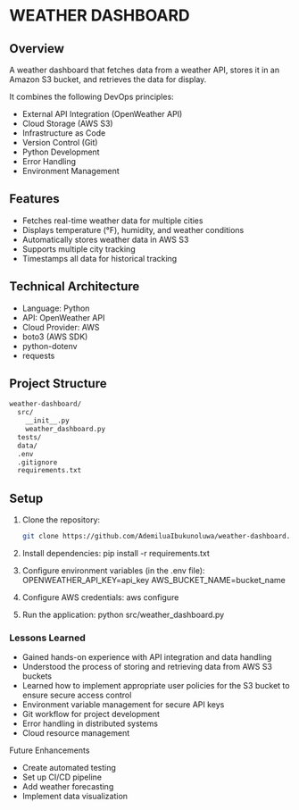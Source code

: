 # WEATHER DASHBOARD

## Overview
A weather dashboard that fetches data from a weather API, stores it in an Amazon S3 bucket, and retrieves the data for display.

It combines the following DevOps principles:
- External API Integration (OpenWeather API)
- Cloud Storage (AWS S3)
- Infrastructure as Code
- Version Control (Git)
- Python Development
- Error Handling
- Environment Management

## Features
- Fetches real-time weather data for multiple cities
- Displays temperature (°F), humidity, and weather conditions
- Automatically stores weather data in AWS S3
- Supports multiple city tracking
- Timestamps all data for historical tracking

## Technical Architecture
- Language: Python
- API: OpenWeather API
- Cloud Provider: AWS
- boto3 (AWS SDK)
- python-dotenv
- requests

## Project Structure
```markdown
weather-dashboard/
  src/
    __init__.py
    weather_dashboard.py
  tests/
  data/
  .env
  .gitignore
  requirements.txt
```
## Setup
1. Clone the repository:
   ```bash
   git clone https://github.com/AdemiluaIbukunoluwa/weather-dashboard.git

2. Install dependencies:
  pip install -r requirements.txt

3. Configure environment variables (in the .env file):
  OPENWEATHER_API_KEY=api_key
  AWS_BUCKET_NAME=bucket_name

4. Configure AWS credentials:
  aws configure

5. Run the application:
  python src/weather_dashboard.py

### Lessons Learned
- Gained hands-on experience with API integration and data handling
- Understood the process of storing and retrieving data from AWS S3 buckets
- Learned how to implement appropriate user policies for the S3 bucket to ensure secure access control
- Environment variable management for secure API keys
- Git workflow for project development
- Error handling in distributed systems
- Cloud resource management

Future Enhancements
- Create automated testing
- Set up CI/CD pipeline
- Add weather forecasting
- Implement data visualization
